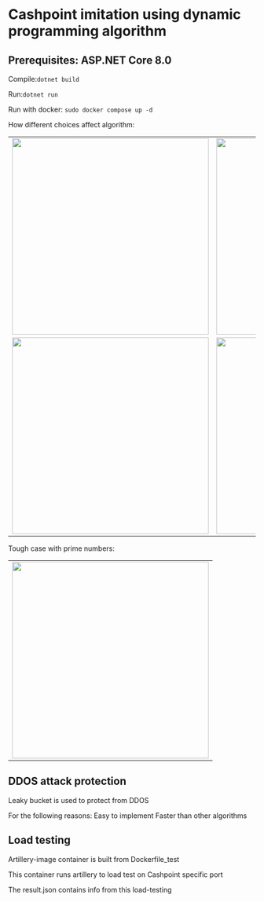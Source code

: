 <h1>Cashpoint imitation using dynamic programming algorithm</h1>
<h2>Prerequisites: ASP.NET Core 8.0</h2>
<p>Compile:<code>dotnet build</code></p>
<p>Run:<code>dotnet run</code></p>
<p>Run with docker: <code>sudo docker compose up -d</code></p>

<p>How different choices affect algorithm:</p>
<table>
  <tr>
    <td><img src="https://github.com/SynI20N/Cashpoint/blob/main/img/1.png" height="400" width="400"></td>
    <td><img src="https://github.com/SynI20N/Cashpoint/blob/main/img/2.png" height="400" width="400"></td>
  </tr>
  <tr>
    <td><img src="https://github.com/SynI20N/Cashpoint/blob/main/img/3.png" height="400" width="400"></td>
    <td><img src="https://github.com/SynI20N/Cashpoint/blob/main/img/4.png" height="400" width="400"></td>
  </tr>
</table>

<p>Tough case with prime numbers:</p>
<table>
  <tr>
    <td><img src="https://github.com/SynI20N/Cashpoint/blob/main/img/5.png" height="400" width="400"></td>
  </tr>
</table>
<h2>DDOS attack protection</h2>
<p>Leaky bucket is used to protect from DDOS</p>
<p>For the following reasons:
  <tr>Easy to implement</tr>
  <tr>Faster than other algorithms</tr>
</p>
<h2>Load testing</h2>
<p>Artillery-image container is built from Dockerfile_test</p>
<p>This container runs artillery to load test on Cashpoint specific port</p>
<p>The result.json contains info from this load-testing</p>
